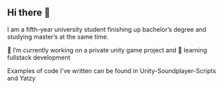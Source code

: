 ## Hi there 👋

I am a fifth-year university student finishing up bachelor’s degree and studying master’s at the same time.


🔭 I’m currently working on a private unity game project and 
🌱 learning fullstack development

Examples of code I've written can be found in Unity-Soundplayer-Scripts and Yatzy





<!--
**Juhoton/Juhoton** is a ✨ _special_ ✨ repository because its `README.md` (this file) appears on your GitHub profile.

Here are some ideas to get you started:

- 🔭 I’m currently working on ...
- 🌱 I’m currently learning ...
- 👯 I’m looking to collaborate on ...
- 🤔 I’m looking for help with ...
- 💬 Ask me about ...
- 📫 How to reach me: ...
- 😄 Pronouns: ...
- ⚡ Fun fact: ...
-->
